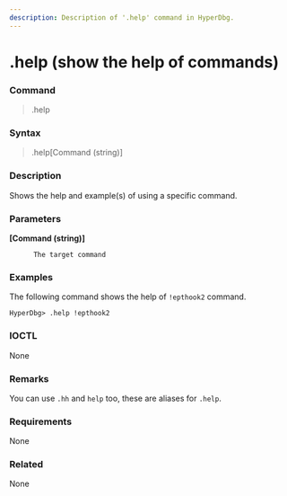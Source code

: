 ```yaml
---
description: Description of '.help' command in HyperDbg.
---
```


# .help \(show the help of commands\)

### Command

> .help

### Syntax

> .help\[Command \(string\)\]

### Description

Shows the help and example\(s\) of using a specific command. 

### Parameters

**\[Command \(string\)\]**

          The target command

### Examples

The following command shows the help of `!epthook2` command.

```text
HyperDbg> .help !epthook2
```

### IOCTL

None

### **Remarks**

You can use `.hh` and `help` too, these are aliases for `.help`.

### Requirements

None

### Related

None

